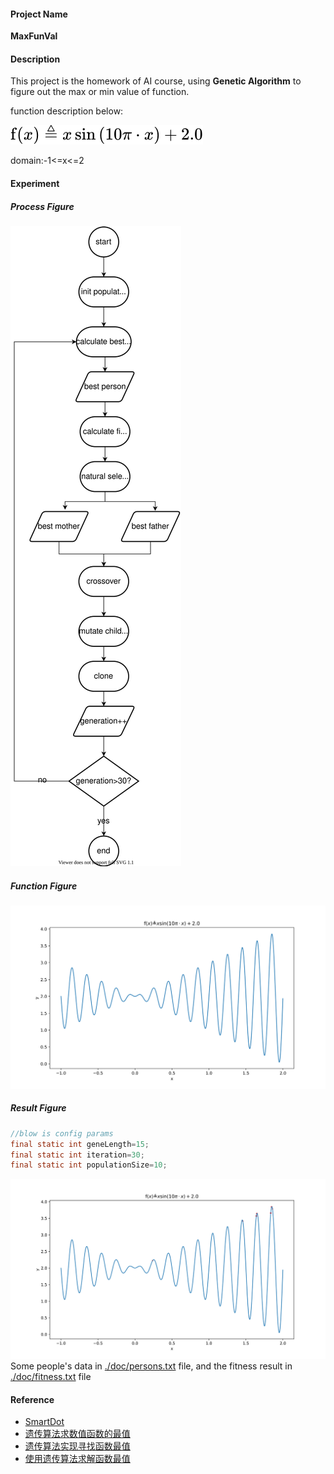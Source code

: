#### Project Name
**MaxFunVal**
#### Description
This project is the homework of AI course, using **Genetic Algorithm** to figure out the max or min value of function.

function description below:

![function](./doc/fuc.svg)

domain:-1<=x<=2
#### Experiment
##### Process Figure
![procecss](./doc/process.drawio.svg)
##### Function Figure
![function](./doc/fuc-picture.svg)
##### Result Figure
``` java
//blow is config params
final static int geneLength=15;
final static int iteration=30;
final static int populationSize=10;
```
![function](./doc/fuc-picture-with-dot.svg)
Some people's data in [./doc/persons.txt](./doc/persons.txt) file, and the fitness result in [./doc/fitness.txt](./doc/fitness.txt) file
#### Reference
- [SmartDot](https://github.com/huangyebiaoke/SmartDot)
- [遗传算法求数值函数的最值](https://www.cnblogs.com/pkuimyy/p/11585310.html)
- [遗传算法实现寻找函数最值](https://blog.csdn.net/springtostring/article/details/82221318)
- [使用遗传算法求解函数最值](https://zhuanlan.zhihu.com/p/94477212)
